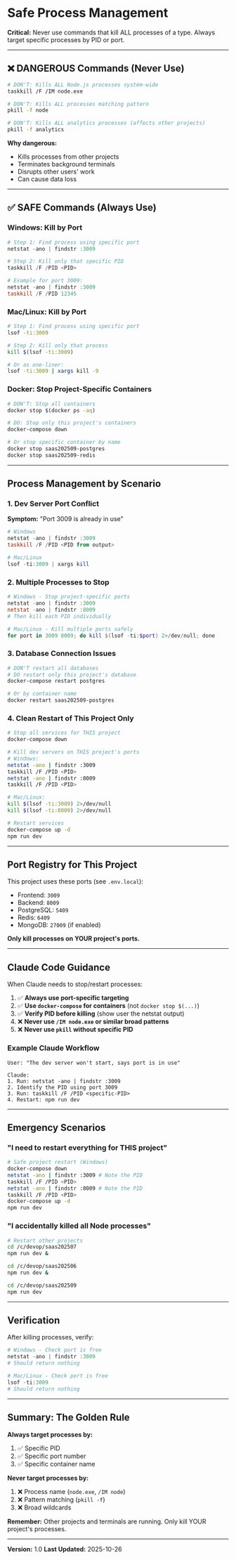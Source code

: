 # Safe Process Management

**Critical:** Never use commands that kill ALL processes of a type. Always target specific processes by PID or port.

---

## ❌ DANGEROUS Commands (Never Use)

```bash
# DON'T: Kills ALL Node.js processes system-wide
taskkill /F /IM node.exe

# DON'T: Kills ALL processes matching pattern
pkill -f node

# DON'T: Kills ALL analytics processes (affects other projects)
pkill -f analytics
```

**Why dangerous:**
- Kills processes from other projects
- Terminates background terminals
- Disrupts other users' work
- Can cause data loss

---

## ✅ SAFE Commands (Always Use)

### Windows: Kill by Port

```powershell
# Step 1: Find process using specific port
netstat -ano | findstr :3009

# Step 2: Kill only that specific PID
taskkill /F /PID <PID>

# Example for port 3009:
netstat -ano | findstr :3009
taskkill /F /PID 12345
```

### Mac/Linux: Kill by Port

```bash
# Step 1: Find process using specific port
lsof -ti:3009

# Step 2: Kill only that process
kill $(lsof -ti:3009)

# Or as one-liner:
lsof -ti:3009 | xargs kill -9
```

### Docker: Stop Project-Specific Containers

```bash
# DON'T: Stop all containers
docker stop $(docker ps -aq)

# DO: Stop only this project's containers
docker-compose down

# Or stop specific container by name
docker stop saas202509-postgres
docker stop saas202509-redis
```

---

## Process Management by Scenario

### 1. Dev Server Port Conflict

**Symptom:** "Port 3009 is already in use"

```powershell
# Windows
netstat -ano | findstr :3009
taskkill /F /PID <PID from output>

# Mac/Linux
lsof -ti:3009 | xargs kill
```

### 2. Multiple Processes to Stop

```powershell
# Windows - Stop project-specific ports
netstat -ano | findstr :3009
netstat -ano | findstr :8009
# Then kill each PID individually

# Mac/Linux - Kill multiple ports safely
for port in 3009 8009; do kill $(lsof -ti:$port) 2>/dev/null; done
```

### 3. Database Connection Issues

```bash
# DON'T restart all databases
# DO restart only this project's database
docker-compose restart postgres

# Or by container name
docker restart saas202509-postgres
```

### 4. Clean Restart of This Project Only

```bash
# Stop all services for THIS project
docker-compose down

# Kill dev servers on THIS project's ports
# Windows:
netstat -ano | findstr :3009
taskkill /F /PID <PID>
netstat -ano | findstr :8009
taskkill /F /PID <PID>

# Mac/Linux:
kill $(lsof -ti:3009) 2>/dev/null
kill $(lsof -ti:8009) 2>/dev/null

# Restart services
docker-compose up -d
npm run dev
```

---

## Port Registry for This Project

This project uses these ports (see `.env.local`):

- Frontend: `3009`
- Backend: `8009`
- PostgreSQL: `5409`
- Redis: `6409`
- MongoDB: `27009` (if enabled)

**Only kill processes on YOUR project's ports.**

---

## Claude Code Guidance

When Claude needs to stop/restart processes:

1. ✅ **Always use port-specific targeting**
2. ✅ **Use `docker-compose` for containers** (not `docker stop $(...)`)
3. ✅ **Verify PID before killing** (show user the netstat output)
4. ❌ **Never use `/IM node.exe` or similar broad patterns**
5. ❌ **Never use `pkill` without specific PID**

### Example Claude Workflow

```
User: "The dev server won't start, says port is in use"

Claude:
1. Run: netstat -ano | findstr :3009
2. Identify the PID using port 3009
3. Run: taskkill /F /PID <specific-PID>
4. Restart: npm run dev
```

---

## Emergency Scenarios

### "I need to restart everything for THIS project"

```bash
# Safe project restart (Windows)
docker-compose down
netstat -ano | findstr :3009 # Note the PID
taskkill /F /PID <PID>
netstat -ano | findstr :8009 # Note the PID
taskkill /F /PID <PID>
docker-compose up -d
npm run dev
```

### "I accidentally killed all Node processes"

```bash
# Restart other projects
cd /c/devop/saas202507
npm run dev &

cd /c/devop/saas202506
npm run dev &

cd /c/devop/saas202509
npm run dev
```

---

## Verification

After killing processes, verify:

```powershell
# Windows - Check port is free
netstat -ano | findstr :3009
# Should return nothing

# Mac/Linux - Check port is free
lsof -ti:3009
# Should return nothing
```

---

## Summary: The Golden Rule

**Always target processes by:**
1. ✅ Specific PID
2. ✅ Specific port number
3. ✅ Specific container name

**Never target processes by:**
1. ❌ Process name (`node.exe`, `/IM node`)
2. ❌ Pattern matching (`pkill -f`)
3. ❌ Broad wildcards

**Remember:** Other projects and terminals are running. Only kill YOUR project's processes.

---

**Version:** 1.0
**Last Updated:** 2025-10-26
